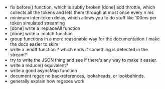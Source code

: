 - fix before() function, which is subtly broken
  [done] add throttle, which collects all the tokens and lets them through at most once every n ms
- minimum inter-token delay, which allows you to do stuff like 100ms per token simulated streaming
- [done] write a .replaceAll function
- [done] write a .match function
- group functions in a more reasonable way for the documentation / make the docs easier to skim
- write a .endIf function ? which ends if something is detected in the stream?
- try to write the JSON thing and see if there's any way to make it easier.
- write a reduce() equivalent?
- write a good asyncMap function
- document regex no backreferences, lookaheads, or lookbehinds.
- generally explain how regexes work
